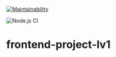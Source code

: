 [![Maintainability](https://api.codeclimate.com/v1/badges/a99a88d28ad37a79dbf6/maintainability)](https://codeclimate.com/github/codeclimate/codeclimate/maintainability)

![Node.js CI](https://github.com/khloptsevps/frontend-project-lvl1/workflows/Node.js%20CI/badge.svg)

# frontend-project-lv1
